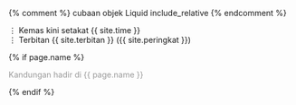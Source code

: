 {% comment %}
cubaan objek Liquid include_relative
{% endcomment %}

&#8942; Kemas kini setakat {{ site.time }}  
&#8942; Terbitan {{ site.terbitan }} ({{ site.peringkat }})

{% if page.name %}
<!--cubaan objek Liquid mengesan objek YAML iaitu page.name
yang mengandungi nama laman asal seperti index.md-->
<p style="color:#999999;">Kandungan hadir di {{ page.name }}</p>
{% endif %}

